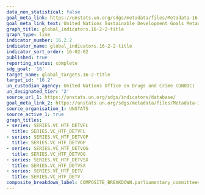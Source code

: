```yaml
---
data_non_statistical: false
goal_meta_link: https://unstats.un.org/sdgs/metadata/files/Metadata-16-02-02.pdf
goal_meta_link_text: United Nations Sustainable Development Goals Metadata (pdf 1361kB)
graph_title: global_indicators.16-2-2-title
graph_type: line
indicator_number: 16.2.2
indicator_name: global_indicators.16-2-2-title
indicator_sort_order: 16-02-02
published: true
reporting_status: complete
sdg_goal: '16'
target_name: global_targets.16-2-title
target_id: '16.2'
un_custodian_agency: United Nations Office on Drugs and Crime (UNODC)
un_designated_tier: '2'
source_url_1: https://unstats.un.org/sdgs/indicators/database/
goal_meta_link_2: https://unstats.un.org/sdgs/metadata/files/Metadata-16-02-02.pdf
source_organisation_1: UNSTATS
source_active_1: true
graph_titles:
- series: SERIES.VC_HTF_DETVFL
  title: SERIES.VC_HTF_DETVFL
- series: SERIES.VC_HTF_DETVOP
  title: SERIES.VC_HTF_DETVOP
- series: SERIES.VC_HTF_DETVOG
  title: SERIES.VC_HTF_DETVOG
- series: SERIES.VC_HTF_DETVSX
  title: SERIES.VC_HTF_DETVSX
- series: SERIES.VC_HTF_DETV
  title: SERIES.VC_HTF_DETV
composite_breakdown_label: COMPOSITE_BREAKDOWN.parliamentary_committees
---
```

